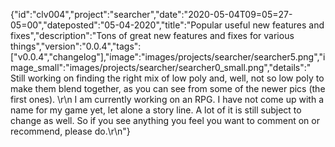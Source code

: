 {"id":"clv004","project":"searcher","date":"2020-05-04T09=05=27-05=00","dateposted":"05-04-2020","title":"Popular useful new features and fixes","description":"Tons of great new features and fixes for various things","version":"0.0.4","tags":["v0.0.4","changelog"],"image":"images/projects/searcher/searcher5.png","image_small":"images/projects/searcher/searcher0_small.png","details":"  Still working on finding the right mix of low poly and, well, not so low poly to make them blend together, as you can see from some of the newer pics (the first ones).  \r\n  I am currently working on an RPG. I have not come up with a name for my game yet, let alone a story line. A lot of it is still subject to change as well. So if you see anything you feel you want to comment on or recommend, please do.\r\n"}